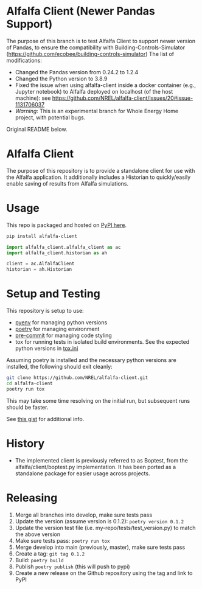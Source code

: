 # Alfalfa Client (Newer Pandas Support)

The purpose of this branch is to test Alfalfa Client to support newer version of Pandas, to ensure the compatibility with Building-Controls-Simulator (https://github.com/ecobee/building-controls-simulator)
The list of modifications:
 - Changed the Pandas version from 0.24.2 to 1.2.4
 - Changed the Python version to 3.8.9
 - Fixed the issue when using alfalfa-client inside a docker container (e.g., Jupyter notebook) to Alfalfa deployed on localhost (of the host machine): see https://github.com/NREL/alfalfa-client/issues/20#issue-1131706037
 - *Warning*: This is an experimental branch for Whole Energy Home project, with potential bugs.
 
Original README below.


# Alfalfa Client

The purpose of this repository is to provide a standalone client for use with the Alfalfa application. It additionally includes a Historian to quickly/easily enable saving of results from Alfalfa simulations.

# Usage

This repo is packaged and hosted on [PyPI here](https://pypi.org/project/alfalfa-client/).

```bash
pip install alfalfa-client
```

```python
import alfalfa_client.alfalfa_client as ac
import alfalfa_client.historian as ah

client = ac.AlfalfaClient
historian = ah.Historian
```

# Setup and Testing

This repository is setup to use:

- [pyenv](https://github.com/pyenv/pyenv#installation) for managing python versions
- [poetry](https://python-poetry.org/docs/#installation) for managing environment
- [pre-commit](https://pre-commit.com/#install) for managing code styling
- tox for running tests in isolated build environments. See the expected python versions in [tox.ini](./tox.ini)

Assuming poetry is installed and the necessary python versions are installed, the following should exit cleanly:

```bash
git clone https://github.com/NREL/alfalfa-client.git
cd alfalfa-client
poetry run tox
```

This may take some time resolving on the initial run, but subsequent runs should be faster.

See [this gist](https://gist.github.com/corymosiman12/26fb682df2d36b5c9155f344eccbe404) for additional info.

# History

- The implemented client is previously referred to as Boptest, from the alfalfa/client/boptest.py implementation. It has been ported as a standalone package for easier usage across projects.

# Releasing

1. Merge all branches into develop, make sure tests pass
1. Update the version (assume version is 0.1.2): `poetry version 0.1.2`
1. Update the version test file (i.e. my-repo/tests/test_version.py) to match the above version
1. Make sure tests pass: `poetry run tox`
1. Merge develop into main (previously, master), make sure tests pass
1. Create a tag: `git tag 0.1.2`
1. Build: `poetry build`
1. Publish `poetry publish` (this will push to pypi)
1. Create a new release on the Github repository using the tag and link to PyPI
